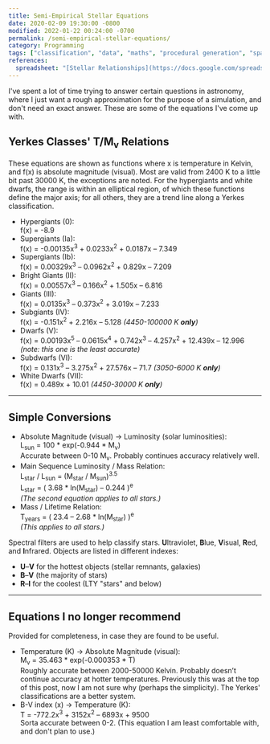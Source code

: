 ```yaml
---
title: Semi-Empirical Stellar Equations
date: 2020-02-09 19:30:00 -0800
modified: 2022-01-22 00:24:00 -0700
permalink: /semi-empirical-stellar-equations/
category: Programming
tags: ["classification", "data", "maths", "procedural generation", "space game"]
references:
  spreadsheet: "[Stellar Relationships](https://docs.google.com/spreadsheets/d/1gB5ChkJ-wvrDs9G0k5N3LV4CFlzC0aPhls_6zpnlXwU/edit)"
---
```


I've spent a lot of time trying to answer certain questions in astronomy, where I just want a rough approximation for the purpose of a simulation, and don't need an exact answer. These are some of the equations I've come up with.

## Yerkes Classes' T/M<sub>v</sub> Relations

These equations are shown as functions where x is temperature in Kelvin, and f(x) is absolute magnitude (visual). Most are valid from 2400 K to a little bit past 30000 K, the exceptions are noted. For the hypergiants and white dwarfs, the range is within an elliptical region, of which these functions define the major axis; for all others, they are a trend line along a Yerkes classification.

- Hypergiants (0):  
  f(x) = -8.9
- Supergiants (Ia):  
  f(x) = -0.00135x<sup>3</sup> + 0.0233x<sup>2</sup> + 0.0187x – 7.349
- Supergiants (Ib):  
  f(x) = 0.00329x<sup>3</sup> – 0.0962x<sup>2</sup> + 0.829x – 7.209
- Bright Giants (II):  
  f(x) = 0.00557x<sup>3</sup> – 0.166x<sup>2</sup> + 1.505x – 6.816
- Giants (III):  
  f(x) = 0.0135x<sup>3</sup> – 0.373x<sup>2</sup> + 3.019x – 7.233
- Subgiants (IV):  
  f(x) = -0.151x<sup>2</sup> + 2.216x – 5.128 _(4450-100000 K **only**)_
- Dwarfs (V):  
  f(x) = 0.00193x<sup>5</sup> – 0.0615x<sup>4</sup> + 0.742x<sup>3</sup> – 4.257x<sup>2</sup> + 12.439x – 12.996 _(note: this one is the least accurate)_
- Subdwarfs (VI):  
  f(x) = 0.131x<sup>3</sup> – 3.275x<sup>2</sup> + 27.576x – 71.7 _(3050-6000 K **only**)_
- White Dwarfs (VII):  
  f(x) = 0.489x + 10.01 _(4450-30000 K **only**)_

---

## Simple Conversions

- Absolute Magnitude (visual) → Luminosity (solar luminosities):  
  L<sub>sun</sub> = 100 \* exp(-0.944 \* M<sub>v</sub>)  
  Accurate between 0-10 M<sub>v</sub>. Probably continues accuracy relatively well.
- Main Sequence Luminosity / Mass Relation:  
  L<sub>star</sub> / L<sub>sun</sub> = (M<sub>star</sub> / M<sub>sun</sub>)<sup>3.5</sup>  
  L<sub>star</sub> = ( 3.68 \* ln(M<sub>star</sub>) – 0.244 )<sup>e</sup>  
  _(The second equation applies to all stars.)_
- Mass / Lifetime Relation:  
  T<sub>years</sub> = ( 23.4 – 2.68 \* ln(M<sub>star</sub>) )<sup>e</sup>  
  _(This applies to all stars.)_

Spectral filters are used to help classify stars. **U**ltraviolet, **B**lue, **V**isual, **R**ed, and **I**nfrared. Objects are listed in different indexes:

- **U**–**V** for the hottest objects (stellar remnants, galaxies)
- **B**–**V** (the majority of stars)
- **R**–**I** for the coolest (LTY "stars" and below)

---

## Equations I no longer recommend

Provided for completeness, in case they are found to be useful.

- Temperature (K) → Absolute Magnitude (visual):  
  M<sub>v</sub> = 35.463 \* exp(-0.000353 \* T)  
  Roughly accurate between 2000-50000 Kelvin. Probably doesn’t continue accuracy at hotter temperatures. Previously this was at the top of this post, now I am not sure why (perhaps the simplicity). The Yerkes' classifications are a better system.
- B-V index (x) → Temperature (K):  
  T = -772.2x<sup>3</sup> + 3152x<sup>2</sup> – 6893x + 9500  
  Sorta accurate between 0-2. (This equation I am least comfortable with, and don't plan to use.)
